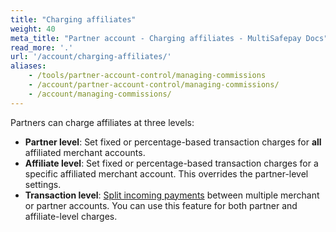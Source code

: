 ```yaml
---
title: "Charging affiliates"
weight: 40
meta_title: "Partner account - Charging affiliates - MultiSafepay Docs"
read_more: '.'
url: '/account/charging-affiliates/'
aliases:
    - /tools/partner-account-control/managing-commissions
    - /account/partner-account-control/managing-commissions/
    - /account/managing-commissions/
---
```


Partners can charge affiliates at three levels:

- **Partner level**: Set fixed or percentage-based transaction charges for **all** affiliated merchant accounts.
- **Affiliate level**: Set fixed or percentage-based transaction charges for a specific affiliated merchant account. This overrides the partner-level settings.
- **Transaction level**: [Split incoming payments](/payments/features/split-payments/) between multiple merchant or partner accounts. You can use this feature for both partner and affiliate-level charges. 

